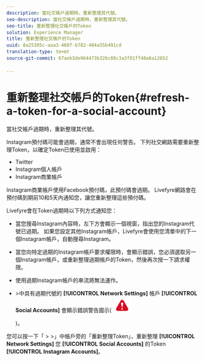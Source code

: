 ```yaml
---
description: 當社交帳戶過期時，重新整理其代號。
seo-description: 當社交帳戶過期時，重新整理其代號。
seo-title: 重新整理社交帳戶的Token
solution: Experience Manager
title: 重新整理社交帳戶的Token
uuid: 8a25305c-aaa3-460f-b782-404a55b491cd
translation-type: tm+mt
source-git-commit: 67aeb3de964473b326c88c3a3f81ff48a6a12652

---
```



# 重新整理社交帳戶的Token{#refresh-a-token-for-a-social-account}

當社交帳戶過期時，重新整理其代號。

Instagram預付碼可能會過期，通常不會出現任何警告。 下列社交網路需要重新整理Token，以確定Token已使用並啟用：

* Twitter
* Instagram個人帳戶
* Instagram商業帳戶

Instagram商業帳戶使用Facebook預付碼，此預付碼會過期。 Livefyre網路會在預付碼到期前10和5天內通知您，讓您重新整理這些預付碼。

Livefyre會在Token過期時以下列方式通知您：

* 當您搜尋Instagram內容時，左下方會顯示一個視窗，指出您的Instagram代號已過期。 如果您設定其他Instagram帳戶，Livefyre會使用您清單中的下一個Instagram帳戶，自動搜尋Instagram。
* 當您向特定過期的Instagram帳戶要求權限時，會顯示錯誤，您必須選取另一個Instagram帳戶，或重新整理過期帳戶的Token，然後再次按一下請求權限。
* 使用過期Instagram帳戶的串流將無法運作。
* &gt;中具有過期代號的 **[!UICONTROL Network Settings]** 帳戶 **[!UICONTROL Social Accounts]** 會顯示錯誤警告圖示( ![](assets/warningError.png)

   )。

您可以按一下「 &gt; &gt;」中帳戶旁的「重新整理Token」，重新整理 **[!UICONTROL Network Settings]** 您 **[!UICONTROL Social Accounts]** 的Token **[!UICONTROL Instagram Accounts]**。
